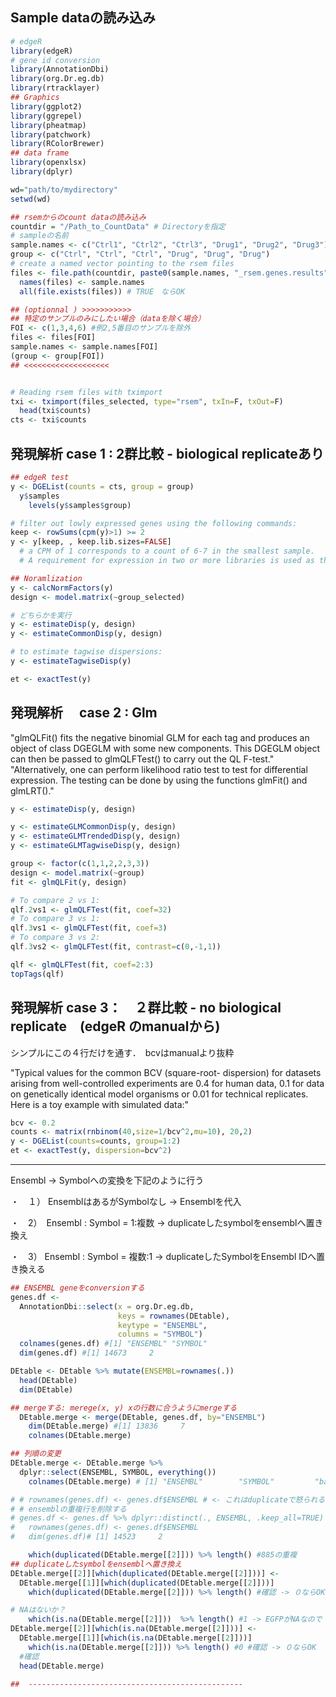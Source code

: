 

## Sample dataの読み込み
```r
# edgeR
library(edgeR)
# gene id conversion
library(AnnotationDbi)
library(org.Dr.eg.db)
library(rtracklayer)
## Graphics 
library(ggplot2)
library(ggrepel)
library(pheatmap)
library(patchwork)
library(RColorBrewer)
## data frame
library(openxlsx)
library(dplyr)

wd="path/to/mydirectory"
setwd(wd)

## rsemからのcount dataの読み込み
countdir = "/Path_to_CountData" # Directoryを指定
# sampleの名前
sample.names <- c("Ctrl1", "Ctrl2", "Ctrl3", "Drug1", "Drug2", "Drug3")
group <- c("Ctrl", "Ctrl", "Ctrl", "Drug", "Drug", "Drug")
# create a named vector pointing to the rsem files
files <- file.path(countdir, paste0(sample.names, "_rsem.genes.results"))
  names(files) <- sample.names
  all(file.exists(files)) # TRUE　ならOK

## (optionnal ) >>>>>>>>>>>
## 特定のサンプルのみにしたい場合（dataを除く場合）
FOI <- c(1,3,4,6) #例2,5番目のサンプルを除外
files <- files[FOI]
sample.names <- sample.names[FOI]
(group <- group[FOI])
## <<<<<<<<<<<<<<<<<<<


# Reading rsem files with tximport
txi <- tximport(files_selected, type="rsem", txIn=F, txOut=F)
  head(txi$counts)
cts <- txi$counts
```

## 発現解析 case 1 : 2群比較 - biological replicateあり
```r
## edgeR test
y <- DGEList(counts = cts, group = group)
  y$samples
    levels(y$samples$group) 

# filter out lowly expressed genes using the following commands:
keep <- rowSums(cpm(y)>1) >= 2
y <- y[keep, , keep.lib.sizes=FALSE]
  # a CPM of 1 corresponds to a count of 6-7 in the smallest sample.
  # A requirement for expression in two or more libraries is used as the minimum number of samples in each group is two.

## Noramlization
y <- calcNormFactors(y)
design <- model.matrix(~group_selected)

# どちらかを実行
y <- estimateDisp(y, design)
y <- estimateCommonDisp(y, design)

# to estimate tagwise dispersions:
y <- estimateTagwiseDisp(y)

et <- exactTest(y)

```

## 発現解析　 case 2 : Glm
"glmQLFit() fits the negative binomial GLM for each tag and produces an object of class DGEGLM with some new components. This DGEGLM object can then be passed to glmQLFTest() to carry out the QL F-test."
"Alternatively, one can perform likelihood ratio test to test for differential expression. The testing can be done by using the functions glmFit() and glmLRT()."
```r
y <- estimateDisp(y, design)

y <- estimateGLMCommonDisp(y, design)
y <- estimateGLMTrendedDisp(y, design)
y <- estimateGLMTagwiseDisp(y, design)

group <- factor(c(1,1,2,2,3,3))
design <- model.matrix(~group)
fit <- glmQLFit(y, design)

# To compare 2 vs 1:
qlf.2vs1 <- glmQLFTest(fit, coef=32)
# To compare 3 vs 1:
qlf.3vs1 <- glmQLFTest(fit, coef=3)
# To compare 3 vs 2:
qlf.3vs2 <- glmQLFTest(fit, contrast=c(0,-1,1))

qlf <- glmQLFTest(fit, coef=2:3)
topTags(qlf)

```
## 発現解析 case 3：　２群比較 - no biological replicate　(edgeR のmanualから)
シンプルにこの４行だけを通す．　bcvはmanualより抜粋

"Typical values for the common BCV (square-root- dispersion) for datasets arising from well-controlled experiments are 0.4 for human data, 0.1 for data on genetically identical model organisms or 0.01 for technical replicates. Here is a toy example with simulated data:"


```r
bcv <- 0.2
counts <- matrix(rnbinom(40,size=1/bcv^2,mu=10), 20,2)
y <- DGEList(counts=counts, group=1:2)
et <- exactTest(y, dispersion=bcv^2)
```


------------------------------------------------
Ensembl -> Symbolへの変換を下記のように行う

・　１） EnsemblはあるがSymbolなし -> Ensemblを代入

・　2）　Ensembl : Symbol = 1:複数 -> duplicateしたsymbolをensemblへ置き換え

・　3） Ensembl : Symbol = 複数:1  -> duplicateしたSymbolをEnsembl IDへ置き換える


```r
## ENSEMBL geneをconversionする 
genes.df <- 
  AnnotationDbi::select(x = org.Dr.eg.db,
                        keys = rownames(DEtable),
                        keytype = "ENSEMBL",
                        columns = "SYMBOL") 
  colnames(genes.df) #[1] "ENSEMBL" "SYMBOL" 
  dim(genes.df) #[1] 14673     2

DEtable <- DEtable %>% mutate(ENSEMBL=rownames(.))
  head(DEtable)
  dim(DEtable)

## mergeする: merege(x, y) xの行数に合うようにmergeする
  DEtable.merge <- merge(DEtable, genes.df, by="ENSEMBL")
    dim(DEtable.merge) #[1] 13836     7
    colnames(DEtable.merge)

## 列順の変更  
DEtable.merge <- DEtable.merge %>% 
  dplyr::select(ENSEMBL, SYMBOL, everything())
    colnames(DEtable.merge) # [1] "ENSEMBL"        "SYMBOL"         "baseMean"       "log2FoldChange" "lfcSE"          "stat"           "pvalue"        "padj -> OK

# # rownames(genes.df) <- genes.df$ENSEMBL # <- これはduplicateで怒られる．．．
# # ensemblの重複行を削除する
# genes.df <- genes.df %>% dplyr::distinct(., ENSEMBL, .keep_all=TRUE)
#   rownames(genes.df) <- genes.df$ENSEMBL
#   dim(genes.df)# [1] 14523     2

    which(duplicated(DEtable.merge[[2]])) %>% length() #885の重複
## duplicateしたsymbolをensemblへ置き換え
DEtable.merge[[2]][which(duplicated(DEtable.merge[[2]]))] <- 
  DEtable.merge[[1]][which(duplicated(DEtable.merge[[2]]))]
    which(duplicated(DEtable.merge[[2]])) %>% length() #確認 -> ０ならOK

# NAはないか？
    which(is.na(DEtable.merge[[2]]))  %>% length() #1 -> EGFPがNAなので NAにENSEMBLを入れておく
DEtable.merge[[2]][which(is.na(DEtable.merge[[2]]))] <- 
  DEtable.merge[[1]][which(is.na(DEtable.merge[[2]]))]
    which(is.na(DEtable.merge[[2]])) %>% length() #0 #確認 -> ０ならOK
  #確認
  head(DEtable.merge)

##  ------------------------------------------------

```

